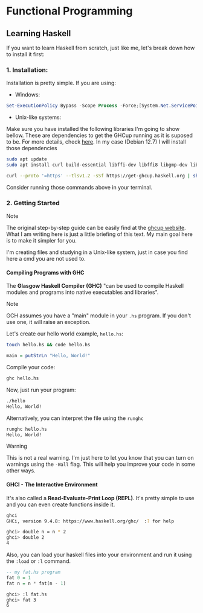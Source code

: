 # Functional Programming

## Learning Haskell

If you want to learn Haskell from scratch, just like me, let's break down how to install it first:

### 1. Installation:

Installation is pretty simple. If you are using:

- Windows:

```powershell
Set-ExecutionPolicy Bypass -Scope Process -Force;[System.Net.ServicePointManager]::SecurityProtocol = [System.Net.ServicePointManager]::SecurityProtocol -bor 3072; try { & ([ScriptBlock]::Create((Invoke-WebRequest https://www.haskell.org/ghcup/sh/bootstrap-haskell.ps1 -UseBasicParsing))) -Interactive -DisableCurl } catch { Write-Error $_ }
```

- Unix-like systems:

Make sure you have installed the following libraries I'm going to show bellow. These are dependencies to get the GHCup running as it is suposed to be. For more details, check [here](https://www.haskell.org/ghcup/install/#system-requirements). In my case (Debian 12.7) I will install those dependencies

```bash
sudo apt update
sudo apt install curl build-essential libffi-dev libffi8 libgmp-dev libgmp10 libncurses-dev libncurses5 libtinfo5
```

```bash
curl --proto '=https' --tlsv1.2 -sSf https://get-ghcup.haskell.org | sh
```

Consider running those commands above in your terminal.

### 2. Getting Started

> [!NOTE]
> The original step-by-step guide can be easily find at the [ghcup website](https://www.haskell.org/ghcup/steps/). What I am writing here is just a little briefing of this text. My main goal here is to make it simpler for you.

I'm creating files and studying in a Unix-like system, just in case you find here a cmd you are not used to.

#### Compiling Programs with GHC

The **Glasgow Haskell Compiler (GHC)** "can be used to compile Haskell modules and programs into native executables and libraries".

> [!NOTE]
> GCH assumes you have a "main" module in your `.hs` program. If you don't use one, it will raise an exception.

Let's create our hello world example, `hello.hs`:
```bash
touch hello.hs && code hello.hs
```

```haskell
main = putStrLn "Hello, World!"
```

Compile your code:

```bash
ghc hello.hs
```

Now, just run your program:

```bash
./hello
Hello, World!
```

Alternatively, you can interpret the file using the `runghc`
```bash
runghc hello.hs
Hello, World!
```

> [!WARNING]
> This is not a real warning. I'm just here to let you know that you can turn on warnings using the `-Wall` flag.
> This will help you improve your code in some other ways.

#### GHCI - The Interactive Environment

It's also called a **Read-Evaluate-Print Loop (REPL)**. It's pretty simple to use and you can even create functions inside it.

```bash
ghci
GHCi, version 9.4.8: https://www.haskell.org/ghc/  :? for help
```

```bash
ghci> double n = n * 2
ghci> double 2
4
```

Also, you can load your haskell files into your environment and run it using the `:load` or `:l` command.

```haskell
-- my fat.hs program
fat 0 = 1
fat n = n * fat(n - 1)
```

```bash
ghci> :l fat.hs
ghci> fat 3
6
```